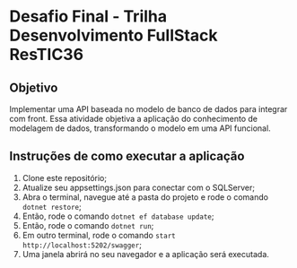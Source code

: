 # Desafio Final - Trilha Desenvolvimento FullStack ResTIC36

## Objetivo

Implementar uma API baseada no modelo de banco de dados para integrar com front. Essa atividade objetiva a aplicação do conhecimento de modelagem de dados, transformando o modelo em uma API funcional.

## Instruções de como executar a aplicação

1. Clone este repositório;
2. Atualize seu appsettings.json para conectar com o SQLServer;
3. Abra o terminal, navegue até a pasta do projeto e rode o comando `dotnet restore`;
4. Então, rode o comando `dotnet ef database update`;
5. Então, rode o comando `dotnet run`;
6. Em outro terminal, rode o comando `start http://localhost:5202/swagger`;
7. Uma janela abrirá no seu navegador e a aplicação será executada.
